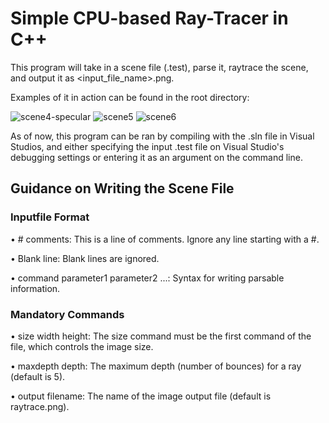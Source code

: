 <h1>Simple CPU-based Ray-Tracer in C++</h1>

This program will take in a scene file (.test), parse it, raytrace the scene, and output it as <input_file_name>.png.

Examples of it in action can be found in the root directory:

![scene4-specular](https://user-images.githubusercontent.com/48192134/150923806-2e2aa96f-5d54-4600-ad94-0b7684973990.png)
![scene5](https://user-images.githubusercontent.com/48192134/150923816-4109f26a-6b9e-4a3a-8f07-d35999eec0ed.png)
![scene6](https://user-images.githubusercontent.com/48192134/150923854-2861e0ef-a8be-4ef4-b3b3-2d4a99fb24e4.png)

As of now, this program can be ran by compiling with the .sln file in Visual Studios, and either specifying the input .test file on Visual Studio's debugging settings or entering it as an argument on the command line.

<h2>Guidance on Writing the Scene File</h2>
  
<h3>Inputfile Format</h3>

• # comments: This is a line of comments. Ignore any line starting with a #.

• Blank line: Blank lines are ignored.

• command parameter1 parameter2 ...: Syntax for writing parsable information.

<h3>Mandatory Commands</h3>

• size width height: The size command must be the first command of the file, which
controls the image size.

• maxdepth depth: The maximum depth (number of bounces) for a ray (default is 5).

• output filename: The name of the image output file (default is raytrace.png).
  
